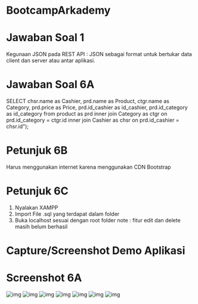 # BootcampArkademy

# Jawaban Soal 1

Kegunaan JSON pada REST API : JSON sebagai format untuk bertukar data client dan server atau antar aplikasi.

# Jawaban Soal 6A

SELECT chsr.name as Cashier, prd.name as Product, ctgr.name as Category, prd.price as Price, prd.id_cashier as id_cashier, prd.id_category as id_category
from product as prd
inner join Category as ctgr on prd.id_category = ctgr.id inner join Cashier as chsr on prd.id_cashier = chsr.id");

# Petunjuk 6B

Harus menggunakan internet karena menggunakan CDN Bootstrap

# Petunjuk 6C

1. Nyalakan XAMPP
2. Import File .sql yang terdapat dalam folder
3. Buka localhost sesuai dengan root folder
   note : fitur edit dan delete masih belum berhasil

# Capture/Screenshot Demo Aplikasi

# Screenshot 6A

![img](https://i.imgur.com/pjVXLFn.png)
![img](https://i.imgur.com/3p8AGDk.png)
![img](https://i.imgur.com/VJjk1sQ.png)
![img](https://i.imgur.com/AHBpx8c.png)
![img](https://i.imgur.com/yXchVlQ.png)
![img](https://i.imgur.com/SinCKHz.png)
![img](https://i.imgur.com/rbQpGa4.png)
